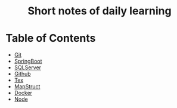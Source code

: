 <div align="center">
  <h1>Short notes of daily learning</h1>
</div>

# Table of Contents

- [Git](./git/README.md)
- [SpringBoot](./spring-boot/spring-boot.md)
- [SQLServer](./sql-server/sql-server.md)
- [Github](./github/README.md)
- [Tex](./tex/tex.md)
- [MapStruct](./spring-boot/mapstruct/mapstruct.md)
- [Docker](./dockermd/docker.md)
- [Node](./node/README.md)

